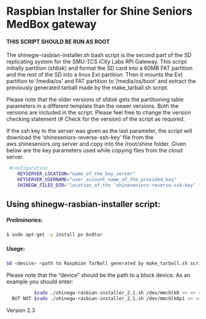 # Raspbian Installer for Shine Seniors MedBox gateway

#### THIS SCRIPT SHOULD BE RUN AS ROOT												  
The shinegw-rasbian-installer.sh bash script is the second part of the SD replicating system for the SMU-TCS iCity Labs RPi Gateway. This script initially partition (sfdisk) and format  the SD card into a 60MB FAT partition and the rest of the SD into a linux Ext partition. Then it mounts the Ext partition to ‘/media/os’ and FAT partition to ‘/media/os/boot’ and extract the previously generated tarball made by the make_tarball.sh script. 	  
																				  
Please note that the older versions of sfdisk gets the partitioning table parameters in a different template than the newer versions. Both the versions are included in the script. Please feel free to change the version checking statement (# Check for the version) of the script as required. 				  
																				  
If the ssh key to the server was given as the last parameter, the script will download the ‘shineseniors-reverse-ssh-key’ file from the aws.shineseniors.org server and copy into the /root/shine folder. Given below are the key parameters used while copying files from the cloud server. 
```sh
 #Configuration																  
	KEYSERVER_LOCATION="name_of_the_key_server"									  
	KEYSERVER_USERNAME="user_account_name_of_the_provided_key"					  
	SHINEGW_FILES_DIR="location_of_the ‘shineseniors-reverse-ssh-key’ file"		  
```																		  
## Using shinegw-rasbian-installer script:										  
																				  
##### Preliminaries:	
```sh
$ sudo apt-get -y install pv bsdtar 											  
```
##### Usage:
```sh
$0 <device> <path to Raspbian TarBall generated by make_tarball.sh script> <location to the shine seniors folder> <target node ID (integer)> [optional: key file to key-server]												  
```
Please note that the “device” should be the path to a block device. As an example
you should enter:
```sh
          $sudo ./shinegw-rasbian-installer_2.1.sh /dev/mmcblk0 <> <> <> ...     
  BUT NOT $sudo ./shinegw-rasbian-installer_2.1.sh /dev/mmcblk0p1 <> <> <> ...   
```																				  
																				  
 Version 2.3	
